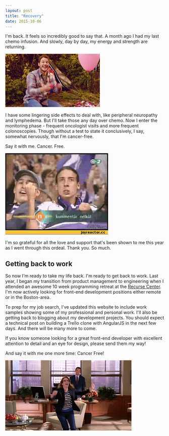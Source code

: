 ```yaml
---
layout: post
title: "Recovery"
date: 2015-10-06
---
```


I'm back. It feels so incredibly good to say that. A month ago I had my last chemo infusion. And slowly, day by day, my energy and strength are returning.

![celebrate - image of a man throwing confetti](/images/andy-celebrate.gif)

I have some lingering side effects to deal with, like peripheral neuropathy and lymphedema. But I'll take those any day over chemo. Now I enter the monitoring phase - frequent oncologist visits and more frequent colonoscopies. Though without a test to state it conclusively, I say, somewhat nervously, that I'm cancer-free.

Say it with me. Cancer. Free.

![cheering - image of a man with his fist clenched in a sign of victory](/images/yes-scary.gif)

I'm so grateful for all the love and support that's been shown to me this year as I went through this ordeal. Thank you. So much.

## Getting back to work

So now I'm ready to take my life back. I'm ready to get back to work. Last year, I began my transition from product management to engineering when I attended an awesome 10 week programming retreat at the [Recurse Center](http://recurse.com). I'm now actively looking for front-end development positions either remote or in the Boston-area.

To prep for my job search, I've updated this website to include work samples showing some of my professional and personal work. I'll also be getting back to blogging about my development projects. You should expect a technical post on building a Trello clone with AngularJS in the next few days. And there will be many more to come.

If you know someone looking for a great front-end developer with excellent attention to detail and an eye for design, please send them my way!

And say it with me one more time: Cancer Free!

![cheering - image of a women runnig and cheering](/images/cheer-run.gif)
